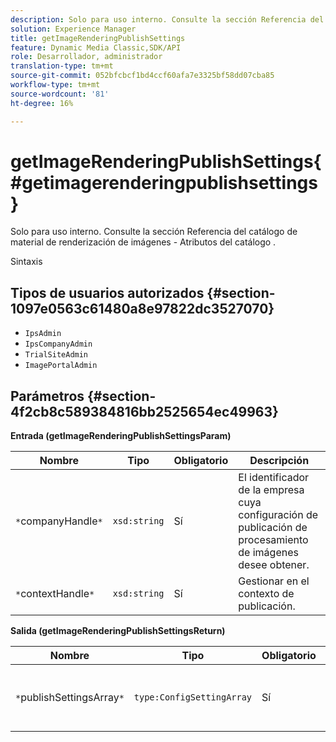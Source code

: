 ```yaml
---
description: Solo para uso interno. Consulte la sección Referencia del catálogo de material de renderización de imágenes - Atributos del catálogo .
solution: Experience Manager
title: getImageRenderingPublishSettings
feature: Dynamic Media Classic,SDK/API
role: Desarrollador, administrador
translation-type: tm+mt
source-git-commit: 052bfcbcf1bd4ccf60afa7e3325bf58dd07cba85
workflow-type: tm+mt
source-wordcount: '81'
ht-degree: 16%

---
```



# getImageRenderingPublishSettings{#getimagerenderingpublishsettings}

Solo para uso interno. Consulte la sección Referencia del catálogo de material de renderización de imágenes - Atributos del catálogo .

Sintaxis

## Tipos de usuarios autorizados {#section-1097e0563c61480a8e97822dc3527070}

* `IpsAdmin`
* `IpsCompanyAdmin`
* `TrialSiteAdmin`
* `ImagePortalAdmin`

## Parámetros {#section-4f2cb8c589384816bb2525654ec49963}

**Entrada (getImageRenderingPublishSettingsParam)**

| Nombre | Tipo | Obligatorio | Descripción |
|---|---|---|---|
| `*`companyHandle`*` | `xsd:string` | Sí | El identificador de la empresa cuya configuración de publicación de procesamiento de imágenes desee obtener. |
| `*`contextHandle`*` | `xsd:string` | Sí | Gestionar en el contexto de publicación. |

**Salida (getImageRenderingPublishSettingsReturn)**

| Nombre | Tipo | Obligatorio | Descripción |
|---|---|---|---|
| `*`publishSettingsArray`*` | `type:ConfigSettingArray` | Sí | Configuración de publicación de procesamiento de imágenes. |

